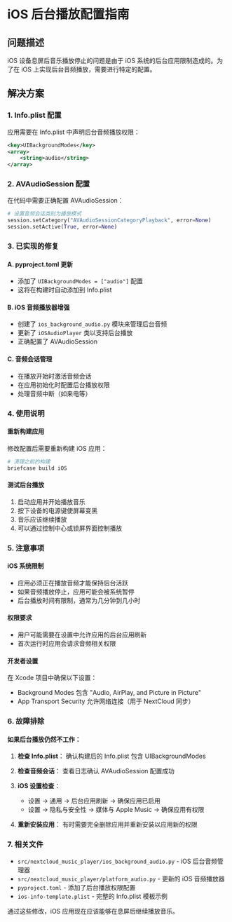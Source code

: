 # iOS 后台播放配置指南

## 问题描述
iOS 设备息屏后音乐播放停止的问题是由于 iOS 系统的后台应用限制造成的。为了在 iOS 上实现后台音频播放，需要进行特定的配置。

## 解决方案

### 1. Info.plist 配置
应用需要在 Info.plist 中声明后台音频播放权限：

```xml
<key>UIBackgroundModes</key>
<array>
    <string>audio</string>
</array>
```

### 2. AVAudioSession 配置
在代码中需要正确配置 AVAudioSession：

```python
# 设置音频会话类别为播放模式
session.setCategory("AVAudioSessionCategoryPlayback", error=None)
session.setActive(True, error=None)
```

### 3. 已实现的修复

#### A. pyproject.toml 更新
- 添加了 `UIBackgroundModes = ["audio"]` 配置
- 这将在构建时自动添加到 Info.plist

#### B. iOS 音频播放器增强
- 创建了 `ios_background_audio.py` 模块来管理后台音频
- 更新了 `iOSAudioPlayer` 类以支持后台播放
- 正确配置了 AVAudioSession

#### C. 音频会话管理
- 在播放开始时激活音频会话
- 在应用初始化时配置后台播放权限
- 处理音频中断（如来电等）

### 4. 使用说明

#### 重新构建应用
修改配置后需要重新构建 iOS 应用：

```bash
# 清理之前的构建
briefcase build iOS
```

#### 测试后台播放
1. 启动应用并开始播放音乐
2. 按下设备的电源键使屏幕变黑
3. 音乐应该继续播放
4. 可以通过控制中心或锁屏界面控制播放

### 5. 注意事项

#### iOS 系统限制
- 应用必须正在播放音频才能保持后台活跃
- 如果音频播放停止，应用可能会被系统暂停
- 后台播放时间有限制，通常为几分钟到几小时

#### 权限要求
- 用户可能需要在设置中允许应用的后台应用刷新
- 首次运行时应用会请求音频相关权限

#### 开发者设置
在 Xcode 项目中确保以下设置：
- Background Modes 包含 "Audio, AirPlay, and Picture in Picture"
- App Transport Security 允许网络连接（用于 NextCloud 同步）

### 6. 故障排除

#### 如果后台播放仍然不工作：

1. **检查 Info.plist**：
   确认构建后的 Info.plist 包含 UIBackgroundModes

2. **检查音频会话**：
   查看日志确认 AVAudioSession 配置成功

3. **iOS 设置检查**：
   - 设置 → 通用 → 后台应用刷新 → 确保应用已启用
   - 设置 → 隐私与安全性 → 媒体与 Apple Music → 确保应用有权限

4. **重新安装应用**：
   有时需要完全删除应用并重新安装以应用新的权限

### 7. 相关文件

- `src/nextcloud_music_player/ios_background_audio.py` - iOS 后台音频管理器
- `src/nextcloud_music_player/platform_audio.py` - 更新的 iOS 音频播放器
- `pyproject.toml` - 添加了后台播放权限配置
- `ios-info-template.plist` - 完整的 Info.plist 模板示例

通过这些修改，iOS 应用现在应该能够在息屏后继续播放音乐。
